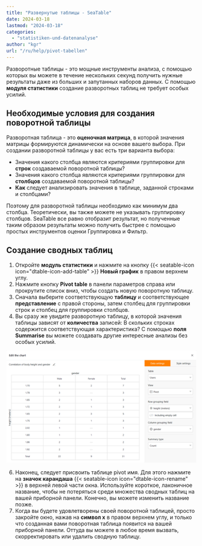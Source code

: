 ```yaml
---
title: "Развернутые таблицы - SeaTable"
date: 2024-03-18
lastmod: "2024-03-18"
categories: 
  - "statistiken-und-datenanalyse"
author: "kgr"
url: "/ru/help/pivot-tabellen"
---
```


Разворотные таблицы - это мощные инструменты анализа, с помощью которых вы можете в течение нескольких секунд получить нужные результаты даже из больших и запутанных наборов данных. С помощью **модуля статистики** создание разворотных таблиц не требует особых усилий.

## Необходимые условия для создания поворотной таблицы

Разворотная таблица - это **оценочная матрица**, в которой значения матрицы формируются динамически на основе вашего выбора. При создании разворотной таблицы у вас есть три варианта выбора:

- Значения какого столбца являются критериями группировки для **строк** создаваемой поворотной таблицы?
- Значения какого столбца являются критериями группировки для **столбцов** создаваемой поворотной таблицы?
- **Как** следует анализировать значения в таблице, заданной строками и столбцами?

Поэтому для разворотной таблицы необходимо как минимум два столбца. Теоретически, вы также можете не указывать группировку столбцов. SeaTable все равно отобразит результат, но полученные таким образом результаты можно получить быстрее с помощью простых инструментов оценки Группировка и Фильтр.

## Создание сводных таблиц

1. Откройте **модуль статистики** и нажмите на кнопку {{< seatable-icon icon="dtable-icon-add-table" >}} **Новый график** в правом верхнем углу.
2. Нажмите кнопку **Pivot table** в панели параметров справа или прокрутите список вниз, чтобы создать новую поворотную таблицу.
3. Сначала выберите соответствующую **таблицу** и соответствующее **представление** с правой стороны, затем столбец для группировки строк и столбец для группировки столбцов.
4. Вы сразу же увидите разворотную таблицу, в которой значения таблицы зависят от **количества** записей: В скольких строках содержится соответствующая характеристика? С помощью **поля Summarise** вы можете создавать другие интересные анализы без особых усилий.

![Поворотная таблица](images/Pivot-Tabelle.png)

6. Наконец, следует присвоить таблице pivot имя. Для этого нажмите на **значок карандаша** {{< seatable-icon icon="dtable-icon-rename" >}} в верхней левой части окна. Используйте короткое, лаконичное название, чтобы не потеряться среди множества сводных таблиц на вашей приборной панели. Конечно, вы можете изменить название позже.
7. Когда вы будете удовлетворены своей поворотной таблицей, просто закройте окно, нажав на **символ x** в правом верхнем углу, и только что созданная вами поворотная таблица появится на вашей приборной панели. Оттуда вы можете в любое время вызвать, скорректировать или удалить сводную таблицу.
